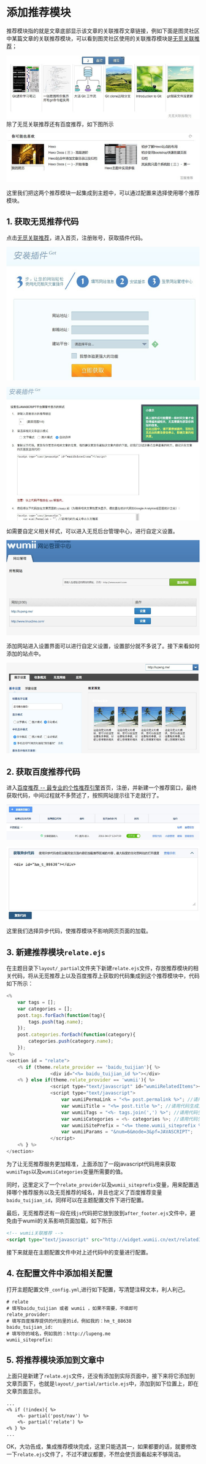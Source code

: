 # 添加推荐模块
推荐模块指的就是文章底部显示该文章的关联推荐文章链接，例如下面是图灵社区中某篇文章的关联推荐模块，可以看到图灵社区使用的关联推荐模块是[无觅关联推荐](http://www.wumii.com/widget/relatedItems)；

![](./image/2016-08-27-16-33-52.jpg)
除了无觅关联推荐还有百度推荐，如下图所示

![](./image/2016-08-27-17-21-08.jpg)

这里我们把这两个推荐模块一起集成到主题中，可以通过配置来选择使用哪个推荐模块。

## 1. 获取无觅推荐代码
点击[无觅关联推荐](http://www.wumii.com/widget/relatedItems)，进入首页，注册账号，获取插件代码。
    
![](./image/2016-08-28-08-33-39.jpg)

![](./image/2016-08-28-08-39-15.jpg)

如需要自定义相关样式，可以进入无觅后台管理中心，进行自定义设置。

![](./image/2016-08-28-08-41-38.jpg)

添加网站进入设置界面可以进行自定义设置，设置部分就不多说了。接下来看如何添加的站点中。

![](./image/2016-08-28-10-23-00.jpg)

## 2. 获取百度推荐代码
进入[百度推荐 -- 最专业的个性推荐引擎](http://tuijian.baidu.com/rec-web/welcome/login)首页，注册，并新建一个推荐窗口，最终获取代码，中间过程就不多赘述了，按照网站提示往下走就行了。

![](./image/2016-08-28-14-23-30.jpg)

![](./image/2016-08-28-14-21-46.jpg)

这里我们选择异步代码，使推荐模块不影响网页页面的加载。

## 3. 新建推荐模块`relate.ejs`
在主题目录下`layout/_partial`文件夹下新建`relate.ejs`文件，存放推荐模块的相关代码，将从无觅推荐上以及百度推荐上获取的代码集成到这个推荐模块中，代码如下所示：

```js
<% 
    var tags = [];
    var categories = [];
    post.tags.forEach(function(tag){
        tags.push(tag.name);
    });
    post.categories.forEach(function(category){
        categories.push(category.name);
    });
 %>
<section id = "relate">
    <% if (theme.relate_provider == 'baidu_tuijian'){ %>
                <div id="<%= baidu_tuijian_id %>"></div>
    <% } else if(theme.relate_provider == 'wumii'){ %>
                <script type="text/javascript" id="wumiiRelatedItems"></script>
                <script type="text/javascript">
                    var wumiiPermaLink = "<%= post.permalink %>"; //请用代码生成文章永久的链接
                    var wumiiTitle = "<%= post.title %>"; //请用代码生成文章标题
                    var wumiiTags = "<%- tags.join(',') %>"; //请用代码生成文章标签，以英文逗号分隔，如："标签1,标签2"
                    var wumiiCategories = <%- categories %>; //请用代码生成文章分类，分类名放在JSONArray中，如: ["分类1","分类2"]
                    var wumiiSitePrefix = "<%= theme.wumii_siteprefix %>";
                    var wumiiParams = "&num=6&mode=3&pf=JAVASCRIPT";
                </script>
    <% } %> 
</section>
```

为了让无觅推荐服务更加精准，上面添加了一段javascript代码用来获取`wumiiTags`以及`wumiiCategories`变量所需要的值。

同时，这里定义了一个`relate_provider`以及`wumii_siteprefix`变量，用来配置选择哪个推荐服务以及无觅推荐的域名，并且也定义了百度推荐变量`baidu_tuijian_id`，同样可以在主题配置文件下进行配置。

最后，无觅推荐还有一段在线`js`代码把它放到放到`after_footer.ejs`文件中，避免由于wumii的关系影响页面加载，如下所示

```html
<!-- wumii关联推荐 -->
<script type="text/javascript" src="http://widget.wumii.cn/ext/relatedItemsWidget"></script>
```

接下来就是在主题配置文件中对上述代码中的变量进行配置。

## 4. 在配置文件中添加相关配置
打开主题配置文件`_config.yml`,进行如下配置，写清楚注释文本，利人利己。

```
# relate
# 填写baidu_tuijian 或者 wumii ，如果不需要，不填即可
relate_provider: 
# 填写百度推荐提供的代码里的id，例如我的：hm_t_88638
baidu_tuijian_id: 
# 填写你的域名，例如我的：http://lupeng.me
wumii_siteprefix: 
```

## 5. 将推荐模块添加到文章中
上面只是新建了`relate.ejs`文件，还没有添加到实际页面中，接下来将它添加到文章页面下，也就是`layout/_partial/article.ejs`中，添加到如下位置上，即在文章页面显示。

```
...
<% if (!index){ %>
    <%- partial('post/nav') %>
    <%- partial('relate') %>
<% } %>
...
```

OK，大功告成，集成推荐模块完成，这里只能选其一，如果都要的话，就要修改一下`relate.ejs`文件了，不过不建议都要，不然会使页面看起来不够简洁。